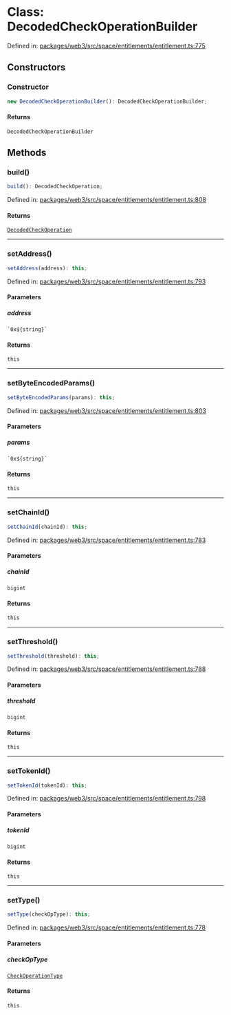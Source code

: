 # Class: DecodedCheckOperationBuilder

Defined in: [packages/web3/src/space/entitlements/entitlement.ts:775](https://github.com/towns-protocol/towns/blob/0db1fd0ac7258e8db8cedfb6183e8eade8284fa1/packages/web3/src/space/entitlements/entitlement.ts#L775)

## Constructors

### Constructor

```ts
new DecodedCheckOperationBuilder(): DecodedCheckOperationBuilder;
```

#### Returns

`DecodedCheckOperationBuilder`

## Methods

### build()

```ts
build(): DecodedCheckOperation;
```

Defined in: [packages/web3/src/space/entitlements/entitlement.ts:808](https://github.com/towns-protocol/towns/blob/0db1fd0ac7258e8db8cedfb6183e8eade8284fa1/packages/web3/src/space/entitlements/entitlement.ts#L808)

#### Returns

[`DecodedCheckOperation`](../type-aliases/DecodedCheckOperation.md)

***

### setAddress()

```ts
setAddress(address): this;
```

Defined in: [packages/web3/src/space/entitlements/entitlement.ts:793](https://github.com/towns-protocol/towns/blob/0db1fd0ac7258e8db8cedfb6183e8eade8284fa1/packages/web3/src/space/entitlements/entitlement.ts#L793)

#### Parameters

##### address

`` `0x${string}` ``

#### Returns

`this`

***

### setByteEncodedParams()

```ts
setByteEncodedParams(params): this;
```

Defined in: [packages/web3/src/space/entitlements/entitlement.ts:803](https://github.com/towns-protocol/towns/blob/0db1fd0ac7258e8db8cedfb6183e8eade8284fa1/packages/web3/src/space/entitlements/entitlement.ts#L803)

#### Parameters

##### params

`` `0x${string}` ``

#### Returns

`this`

***

### setChainId()

```ts
setChainId(chainId): this;
```

Defined in: [packages/web3/src/space/entitlements/entitlement.ts:783](https://github.com/towns-protocol/towns/blob/0db1fd0ac7258e8db8cedfb6183e8eade8284fa1/packages/web3/src/space/entitlements/entitlement.ts#L783)

#### Parameters

##### chainId

`bigint`

#### Returns

`this`

***

### setThreshold()

```ts
setThreshold(threshold): this;
```

Defined in: [packages/web3/src/space/entitlements/entitlement.ts:788](https://github.com/towns-protocol/towns/blob/0db1fd0ac7258e8db8cedfb6183e8eade8284fa1/packages/web3/src/space/entitlements/entitlement.ts#L788)

#### Parameters

##### threshold

`bigint`

#### Returns

`this`

***

### setTokenId()

```ts
setTokenId(tokenId): this;
```

Defined in: [packages/web3/src/space/entitlements/entitlement.ts:798](https://github.com/towns-protocol/towns/blob/0db1fd0ac7258e8db8cedfb6183e8eade8284fa1/packages/web3/src/space/entitlements/entitlement.ts#L798)

#### Parameters

##### tokenId

`bigint`

#### Returns

`this`

***

### setType()

```ts
setType(checkOpType): this;
```

Defined in: [packages/web3/src/space/entitlements/entitlement.ts:778](https://github.com/towns-protocol/towns/blob/0db1fd0ac7258e8db8cedfb6183e8eade8284fa1/packages/web3/src/space/entitlements/entitlement.ts#L778)

#### Parameters

##### checkOpType

[`CheckOperationType`](../enumerations/CheckOperationType.md)

#### Returns

`this`
